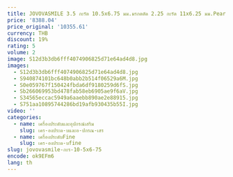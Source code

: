 ```yaml
---
title: JOVOVASMILE 3.5 กะรัต 10.5x6.75 มม.มรกตตัด 2.25 กะรัต 11x6.25 มม.Pear Moissanite แหวนจริง 10K สีเหลืองทองผู้หญิงเครื่องประดับ
price: '8388.04'
price_original: '10355.61'
currency: THB
discount: 19%
rating: 5
volume: 2
image: S12d3b3db6fff4074906825d71e64ad4d8.jpg
images:
  - S12d3b3db6fff4074906825d71e64ad4d8.jpg
  - S940874101bc648b0abb2b514f06529a6M.jpg
  - S0e059767f150424fbda6df9180259d6fS.jpg
  - Sb266069953bd478fab58eb6905ae9f6aV.jpg
  - S34565eccac5949a6aaebb890ae2e88915.jpg
  - S751aa10895744286bd19afb930435b55I.jpg
video: ''
categories:
  - name: เครื่องประดับและอุปกรณ์เสริม
    slug: เคร-องประด-บและอ-ปกรณ-เสร
  - name: เครื่องประดับFine
    slug: เคร-องประด-บfine
slug: jovovasmile-กะร-10-5x6-75
encode: ok9EFm6
lang: th
---
```

  